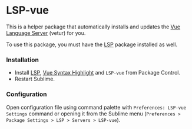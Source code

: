 # LSP-vue

This is a helper package that automatically installs and updates the
[Vue Language Server](https://github.com/vuejs/vetur/) (vetur) for you.

To use this package, you must have the [LSP](https://packagecontrol.io/packages/LSP) package installed as well.

### Installation

* Install [LSP](https://packagecontrol.io/packages/LSP), [Vue Syntax Highlight](https://packagecontrol.io/packages/Vue%20Syntax%20Highlight) and `LSP-vue` from Package Control.
* Restart Sublime.

### Configuration

Open configuration file using command palette with `Preferences: LSP-vue Settings` command or opening it from the Sublime menu (`Preferences > Package Settings > LSP > Servers > LSP-vue`).
